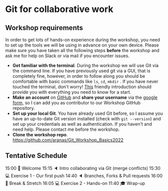 # Git for collaborative work

## Workshop requirements
In order to get lots of hands-on experience during the workshop, you need to set up the tools we will be using in advance on your own device. Please make sure you have taken all the following steps __before__ the workshop and ask me for help on Slack or via mail if you encounter issues.

* __Get familiar with the terminal__. During the workshop we will use Git via the command line. If you have previously used git via a GUI, that is completely fine, however, in order to follow along you should be comfortable with basic commands like ``ls``, ``cd``, ``mkdir`` . If you have never touched the terminal, don't worry! [This](https://blog.balthazar-rouberol.com/discovering-the-terminal) friendly introduction should provide you with everything you need to know for a start.
* __Make an account__ on [GitHub](https://github.com/) and __share your username__ via the [google form](https://forms.gle/9Ae4bGvQAv7cqws57), so I can add you as contributor to our Workshop GitHub repository.
* __Set up your local Git__. You have already used Git before, so I assume you have an up-to-date Git version installed (check with ```git --version```) and set up your credentials as well as authentication. If you haven't and need help. Please contact me before the workshop.
* __Clone the workshop repo__. https://github.com/aranas/Git_Workshop_Basics2022

## Tentative Schedule

15:00 :wave: Welcome
15:15 :speaker: Intro collaborating via Git (merge conflicts)
15:30 :computer: Exercise 1 - Our first push
14:40 :speaker: Branches, Forks & Pull requests
16:00 :cookie: Break & Stretch
16:05 :computer: Exercise 2 - Hands-on
11:40 :mortar_board: Wrap-up
